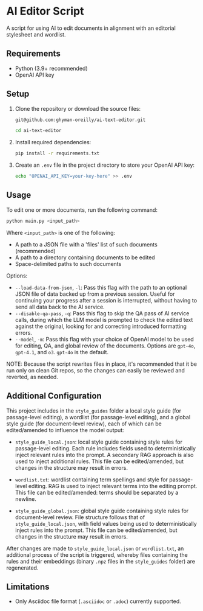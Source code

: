 
# AI Editor Script

A script for using AI to edit documents in alignment with an editorial stylesheet and wordlist.

## Requirements

- Python (3.9+ recommended)
- OpenAI API key

## Setup

1. Clone the repository or download the source files:

	```bash
	git@github.com:ghyman-oreilly/ai-text-editor.git
	
	cd ai-text-editor
	```

2. Install required dependencies:

	```bash
	pip install -r requirements.txt
	```

3. Create an `.env` file in the project directory to store your OpenAI API key:

	```bash
	echo "OPENAI_API_KEY=your-key-here" >> .env
	```

## Usage

To edit one or more documents, run the following command:

```bash
python main.py <input_path>
```

Where `<input_path>` is one of the following:

- A path to a JSON file with a 'files' list of such documents (recommended)
- A path to a directory containing documents to be edited
- Space-delimited paths to such documents


Options:
- `--load-data-from-json`, `-l`: Pass this flag with the path to an optional JSON file of data backed up from a previous session. Useful for continuing your progress after a session is interrupted, without having to send all data back to the AI service.
- `--disable-qa-pass`, `-q`: Pass this flag to skip the QA pass of AI service calls, during which the LLM model is prompted to check the edited text against the original, looking for and correcting introduced formatting errors.
- `--model`, `-m`: Pass this flag with your choice of OpenAI model to be used for editing, QA, and global review of the documents. Options are `gpt-4o`, `gpt-4.1`, and `o3`. `gpt-4o` is the default.

NOTE: Because the script rewrites files in place, it's recommended that it be run only on clean Git repos, so the changes can easily be reviewed and reverted, as needed.

## Additional Configuration

This project includes in the `style_guides` folder a local style guide (for passage-level editing), a wordlist (for passage-level editing), and a global style guide (for document-level review), each of which can be edited/amended to influence the model output:

- `style_guide_local.json`: local style guide containing style rules for passage-level editing. Each rule includes fields used to deterministically inject relevant rules into the prompt. A secondary RAG approach is also used to inject additional rules. This file can be edited/amended, but changes in the structure may result in errors.

- `wordlist.txt`: wordlist containing term spellings and style for passage-level editing. RAG is used to inject relevant terms into the editing prompt. This file can be edited/amended: terms should be separated by a newline.

- `style_guide_global.json`: global style guide containing style rules for document-level review. File structure follows that of `style_guide_local.json`, with field values being used to deterministically inject rules into the prompt. This file can be edited/amended, but changes in the structure may result in errors.

After changes are made to `style_guide_local.json` or `wordlist.txt`, an additional process of the script is triggered, whereby files containing the rules and their embeddings (binary `.npz` files in the `style_guides` folder) are regenerated.

## Limitations

* Only Asciidoc file format (`.asciidoc` or `.adoc`) currently supported. 
